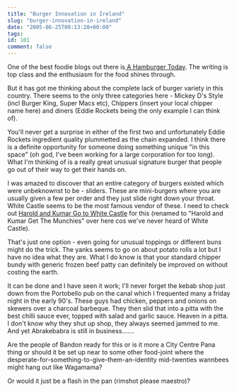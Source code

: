 ```yaml
---
title: "Burger Innovation in Ireland"
slug: "burger-innovation-in-ireland"
date: "2005-06-25T09:13:28+00:00"
tags:
id: 101
comment: false
---
```


One of the best foodie blogs out there is[ A Hamburger Today](http://www.ahamburgertoday.com/). The writing is top class and the enthusiasm for the food shines through. 

But it has got me thinking about the complete lack of burger variety in this country. There seems to the only three categories here - Mickey D's Style (incl Burger King, Super Macs etc), Chippers (insert your local chipper name here) and diners (Eddie Rockets being the only example I can think of). 

You'll never get a surprise in either of the first two and unfortunately Eddie Rockets ingredient quality plummetted as the chain expanded. I think there is a definite opportunity for someone doing something unique "in this space" (oh god, I've been working for a large corporation for too long). What I'm thinking of is a really great unusual signature burger that people go out of their way to get their hands on. 

I was amazed to discover that an entire category of burgers existed which were unbeknownst to be - sliders. These are mini-burgers where you are usually given a few per order and they just slide right down your throat. White Castle seems to be the most famous vendor of these. I need to check out [Harold and Kumar Go to White Castle](http://www.haroldandkumar.com/) for this (renamed to "Harold and Kumar Get The Munchies" over here cos we've never heard of White Castle).

That's just one option - even going for unusual toppings or different buns might do the trick. The yanks seems to go on about potato rolls a lot but I have no idea what they are. What I do know is that your standard chipper bundy with generic frozen beef patty can definitely be improved on without costing the earth.

It can be done and I have seen it work; I'll never forget the kebab shop just down from the Portobello pub on the canal which I frequented many a friday night in the early 90's. These guys had chicken, peppers and onions on skewers over a charcoal barbeque. They then slid that into a pitta with the best chilli sauce ever, topped with salad and garlic sauce. Heaven in a pitta. I don't know why they shut up shop, they always seemed jammed to me. And yet Abrakebabra is still in business.......

Are the people of Bandon ready for this or is it more a City Centre Pana thing or should it be set up near to some other food-joint where the desperate-for-something-to-give-them-an-identity mid-twenties wannbees might hang out like Wagamama?

Or would it just be a flash in the pan (rimshot please maestro)?


